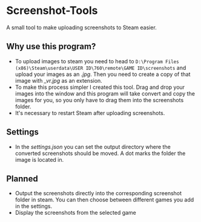# Screenshot-Tools
A small tool to make uploading screenshots to Steam easier.

## Why use this program?
* To upload images to steam you need to head to ``` D:\Program Files (x86)\Steam\userdata\USER ID\760\remote\GAME ID\screenshots ``` and upload your images as an *.jpg*. Then you need to create a copy of that image with *_vr.jpg* as an extension.
* To make this process simpler I created this tool. Drag and drop your images into the window and this program will take convert and copy the images for you, so you only have to drag them into the screenshots folder.
* It's necessary to restart Steam after uploading screenshots.

## Settings
* In the *settings.json* you can set the output directory where the converted screenshots should be moved. A dot marks the folder the image is located in.

## Planned
* Output the screenshots directly into the corresponding screenshot folder in steam. You can then choose between different games you add in the settings.
* Display the screenshots from the selected game
